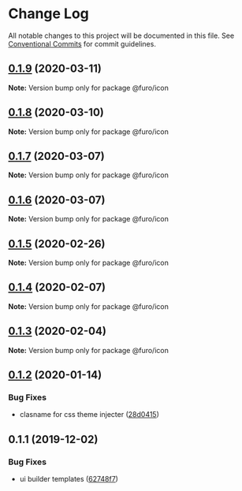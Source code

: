# Change Log

All notable changes to this project will be documented in this file.
See [Conventional Commits](https://conventionalcommits.org) for commit guidelines.

## [0.1.9](https://github.com/theNorstroem/FuroBaseComponents/compare/@furo/icon@0.1.8...@furo/icon@0.1.9) (2020-03-11)

**Note:** Version bump only for package @furo/icon





## [0.1.8](https://github.com/theNorstroem/FuroBaseComponents/compare/@furo/icon@0.1.7...@furo/icon@0.1.8) (2020-03-10)

**Note:** Version bump only for package @furo/icon





## [0.1.7](https://github.com/theNorstroem/FuroBaseComponents/compare/@furo/icon@0.1.6...@furo/icon@0.1.7) (2020-03-07)

**Note:** Version bump only for package @furo/icon





## [0.1.6](https://github.com/theNorstroem/FuroBaseComponents/compare/@furo/icon@0.1.5...@furo/icon@0.1.6) (2020-03-07)

**Note:** Version bump only for package @furo/icon





## [0.1.5](https://github.com/theNorstroem/FuroBaseComponents/compare/@furo/icon@0.1.4...@furo/icon@0.1.5) (2020-02-26)

**Note:** Version bump only for package @furo/icon





## [0.1.4](https://github.com/theNorstroem/FuroBaseComponents/compare/@furo/icon@0.1.3...@furo/icon@0.1.4) (2020-02-07)

**Note:** Version bump only for package @furo/icon





## [0.1.3](https://github.com/theNorstroem/FuroBaseComponents/compare/@furo/icon@0.1.2...@furo/icon@0.1.3) (2020-02-04)

**Note:** Version bump only for package @furo/icon





## [0.1.2](https://github.com/theNorstroem/FuroBaseComponents/compare/@furo/icon@0.1.1...@furo/icon@0.1.2) (2020-01-14)


### Bug Fixes

* clasname for css theme injecter ([28d0415](https://github.com/theNorstroem/FuroBaseComponents/commit/28d0415))





## 0.1.1 (2019-12-02)


### Bug Fixes

* ui builder templates ([62748f7](https://github.com/theNorstroem/FuroBaseComponents/commit/62748f7))
